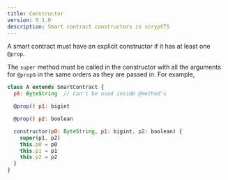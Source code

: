 ```yaml
---
title: Constructor
version: 0.1.0
description: Smart contract constructors in scryptTS
---
```


A smart contract must have an explicit constructor if it has at least one `@prop`.

The `super` method must be called in the constructor with all the arguments for `@prop`s in the same orders as they are passed in. For example,

```js
class A extends SmartContract {
  p0: ByteString  // Can't be used inside @method's

  @prop() p1: bigint

  @prop() p2: boolean

  constructor(p0: ByteString, p1: bigint, p2: boolean) {
    super(p1, p2)
    this.p0 = p0
    this.p1 = p1
    this.p2 = p2
  }
}
```
